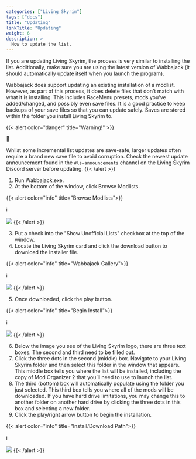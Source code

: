 ```yaml
---
categories: ["Living Skyrim"]
tags: ["docs"] 
title: "Updating"
linkTitle: "Updating"
weight: 6
description: >
  How to update the list.
---
```


If you are updating Living Skyrim, the process is very similar to installing the list. Additionally, make sure you are using the latest version of Wabbajack (it should automatically update itself when you launch the program).

Wabbajack does support updating an existing installation of a modlist. However, as part of this process, it does delete files that don't match with what it is installing. This includes RaceMenu presets, mods you've added/changed, and possibly even save files. It is a good practice to keep backups of your save files so that you can update safely. Saves are stored within the folder you install Living Skyrim to.

{{< alert color="danger" title="Warning!" >}}
<div class="alert-icon">🛑</div>

Whilst some incremental list updates are save-safe, larger updates often require a brand new save file to avoid corruption. Check the newest update announcement found in the `#ls-announcements` channel on the Living Skyrim Discord server before updating.
{{< /alert >}}

1. Run Wabbajack.exe.
2. At the bottom of the window, click Browse Modlists.

{{< alert color="info" title="Browse Modlists">}}
<div class="alert-icon">ℹ️</div>

![](https://i.imgur.com/lY0vh3P.png)
{{< /alert >}}

3. Put a check into the "Show Unofficial Lists" checkbox at the top of the window.
4. Locate the Living Skyrim card and click the download button to download the installer file.

{{< alert color="info" title="Wabbajack Gallery">}}
<div class="alert-icon">ℹ️</div>

![](https://i.imgur.com/tkFNyGI.png)
{{< /alert >}}

5. Once downloaded, click the play button.

{{< alert color="info" title="Begin Install">}}
<div class="alert-icon">ℹ️</div>

![](https://i.imgur.com/8cXvQ3v.png)
{{< /alert >}}

6. Below the image you see of the Living Skyrim logo, there are three text boxes. The second and third need to be filled out.
7. Click the three dots in the second (middle) box. Navigate to your Living Skyrim folder and then select this folder in the window that appears. This middle box tells you where the list will be installed, including the copy of Mod Organizer 2 that you’ll need to use to launch the list.
8. The third (bottom) box will automatically populate using the folder you just selected. This third box tells you where all of the mods will be downloaded. If you have hard drive limitations, you may change this to another folder on another hard drive by clicking the three dots in this box and selecting a new folder.
9.  Click the play/right arrow button to begin the installation.

{{< alert color="info" title="Install/Download Path">}}
<div class="alert-icon">ℹ️</div>

![](https://i.imgur.com/gwW0jF1.png)
{{< /alert >}}

